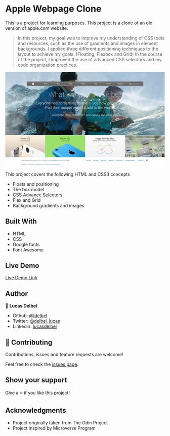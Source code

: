# Apple Webpage Clone

This is a project for learning purposes. This project is a clone of an old version of apple.com website.

> In this project, my goal was to improve my understanding of CSS tools and resources, such as the use of gradients and images in element backgrounds.
> I applied three different positioning techniques to the layout to achieve my goals. (Floating, Flexbox and Grid)
> In the course of the project, I improved the use of advanced CSS selectors and my code organization practices.

![screenshot](./images/screenshot.jpg)

This project covers the following HTML and CSS3 concepts

- Floats and positioning
- The box model
- CSS Advance Selectors
- Flex and Grid
- Background gradients and images

## Built With

- HTML
- CSS
- Google fonts
- Font Awesome

## Live Demo

[Live Demo Link]()

## Author

👤 **Lucas Delbel**

- Github: [@ldelbel](https://github.com/ldelbel)
- Twitter: [@delbel_lucas](https://twitter.com/delbel_lucas)
- Linkedin: [lucasdelbel](https://www.linkedin.com/in/lucasdelbel/)

## 🤝 Contributing

Contributions, issues and feature requests are welcome!

Feel free to check the [issues page](https://github.com/acushlakoncept/newyork_times_clone/issues).

## Show your support

Give a ⭐️ if you like this project!

## Acknowledgments

- Project originally taken from The Odin Project
- Project inspired by Microverse Program
